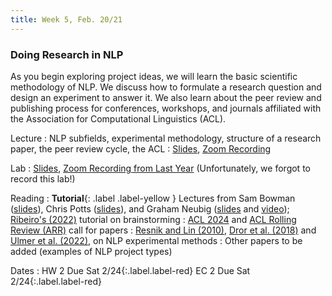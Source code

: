 ```yaml
---
title: Week 5, Feb. 20/21
---
```


### Doing Research in NLP

As you begin exploring project ideas, we will learn the basic scientific methodology of NLP. We discuss how to formulate a research question and design an experiment to answer it. We also learn about the peer review and publishing process for conferences, workshops, and journals affiliated with the Association for Computational Linguistics (ACL).

Lecture
: NLP subfields, experimental methodology, structure of a research paper, the peer review cycle, the ACL
: [Slides](https://drive.google.com/file/d/1IXvfw7auti35bDl0oQ5EAqodgBdFxZzJ/view?usp=drive_link), [Zoom Recording](https://nyu.zoom.us/rec/share/jc5TLTUupL35ziXJtsarU5uDULQ6ZwR5FQXZXZKREdkvGFPe3wTI8wQcPXc6XqD8.mVFEh_OVEdg9cqP_)

Lab
: [Slides](https://docs.google.com/presentation/d/1ondkpOD3E6C3aG8NqNVnT1L6mIOibXyVbwIfpjoZQhw/edit?usp=sharing), [Zoom Recording from Last Year](https://nyu.zoom.us/rec/share/bhBLBV7YBV1ZkKkTbQCFyIyGGrsPVMX_0elHSDqZjcoj-OPFow0C0F9o1003QVbt.9GLcbzuof6KHFCYR) (Unfortunately, we forgot to record this lab!)

Reading
: **Tutorial**{: .label .label-yellow } Lectures from Sam Bowman ([slides](https://drive.google.com/file/d/1xg2dDEjG-5Z92QZQIqzrjDkEla5ocCU-/view)), Chris Potts ([slides](https://web.stanford.edu/class/cs224u/slides/cs224u-methods-2023-handout.pdf)), and Graham Neubig ([slides](https://phontron.com/class/anlp2021/assets/slides/anlp-13-experimentation.pdf) and [video](https://www.youtube.com/watch?v=jb46q2ltFcs)); [Ribeiro's (2022)](https://medium.com/@marcotcr/organizing-and-evaluating-research-ideas-e137637b599e) tutorial on brainstorming
: [ACL 2024](https://2024.aclweb.org/calls/main_conference_papers/) and [ACL Rolling Review (ARR)](https://aclrollingreview.org/cfp) call for papers
: [Resnik and Lin (2010)](https://onlinelibrary.wiley.com/doi/10.1002/9781444324044.ch11), [Dror et al. (2018)](https://aclanthology.org/P18-1128/) and [Ulmer et al. (2022)](https://arxiv.org/abs/2204.06251), on NLP experimental methods
: Other papers to be added (examples of NLP project types)

Dates
: <span>HW 2 Due Sat 2/24</span>{:.label.label-red} <span>EC 2 Due Sat 2/24</span>{:.label.label-red} 